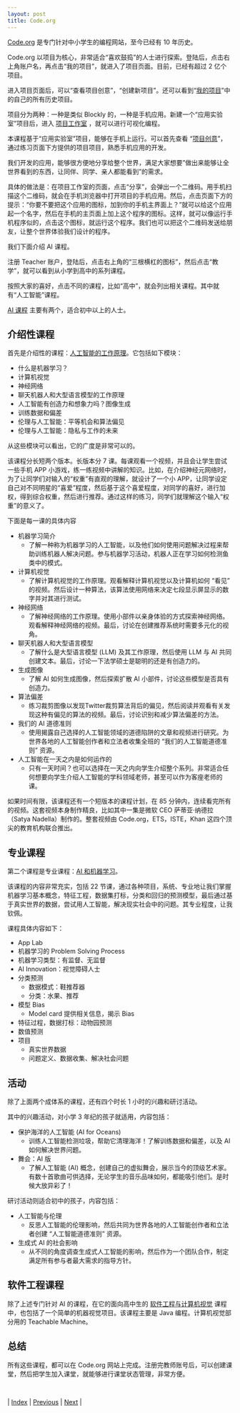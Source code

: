 ```yaml
---
layout: post
title: Code.org
---
```


[Code.org](https://code.org/) 是专门针对中小学生的编程网站，至今已经有 10 年历史。

Code.org 以项目为核心，非常适合“喜欢鼓捣”的人士进行探索。登陆后，点击右上角账户名，再点击“我的项目”，就进入了项目页面。目前，已经有超过 2 亿个项目。

进入项目页面后，可以“查看项目创意”，“创建新项目”。还可以看到“[我的项目](https://studio.code.org/projects)”中的自己的所有历史项目。

项目分为两种：一种是类似 Blockly 的，一种是手机应用。新建一个“应用实验室”项目后，进入 [项目工作室](https://studio.code.org/home) ，就可以进行可视化编程。

本课程基于“应用实验室”项目，能够在手机上运行。可以首先查看 “[项目创意](https://code.org/project-ideas)”，通过练习页面下方提供的项目项目，熟悉手机应用的开发。

我们开发的应用，能够很方便地分享给整个世界，满足大家想要”做出来能够让全世界看到的东西，让同伴、同学、亲人都能看到”的需求。

具体的做法是：在项目工作室的页面，点击“分享”，会弹出一个二维码。用手机扫描这个二维码，就会在手机浏览器中打开项目的手机应用。然后，点击页面下方的提示：“你要不要把这个应用的图标，加到你的手机主界面上？”就可以给这个应用起一个名字，然后在手机的主页面上加上这个程序的图标。这样，就可以像运行手机程序似的，点击这个图标，就运行这个程序。我们也可以把这个二维码发送给朋友，让整个世界体验我们设计的程序。

我们下面介绍 AI 课程。

注册 Teacher 账户，登陆后，点击右上角的“三根横杠的图标”，然后点击“教学”，就可以看到从小学到高中的系列课程。

按照大家的喜好，点击不同的课程，比如“高中”，就会列出相关课程。其中就有“人工智能”课程。

[AI 课程](https://code.org/ai) 主要有两个，适合初中以上的人士。

## 介绍性课程

首先是介绍性的课程：[人工智能的工作原理](https://code.org/ai/how-ai-works)。它包括如下模块：
- 什么是机器学习？
- 计算机视觉
- 神经网络
- 聊天机器人和大型语言模型的工作原理
- 人工智能有创造力和想象力吗？图像生成
- 训练数据和偏差
- 伦理与人工智能：平等机会和算法偏见
- 伦理与人工智能：隐私与工作的未来

从这些模块可以看出，它的广度是非常可以的。

该课程分长短两个版本。长版本分 7 课。每课观看一个视频，并且会让学生尝试一些手机 APP 小游戏，练一练视频中讲解的知识。比如，在介绍神经元网络时，为了让同学们对输入的“权重”有直观的理解，就设计了一个小 APP，让同学设定自己对不同明星的“喜爱”程度，然后基于这个喜爱程度，对同学的喜好，进行加权，得到综合权重，然后进行推荐。通过这样的练习，同学们就理解这个输入“权重”的意义了。

下面是每一课的具体内容

- 机器学习简介
    - 了解一种称为机器学习的人工智能，以及他们如何使用问题解决过程来帮助训练机器人解决问题。参与机器学习活动，机器人正在学习如何检测鱼类中的模式。
- 计算机视觉
    - 了解计算机视觉的工作原理。观看解释计算机视觉以及计算机如何 “看见” 的视频。然后设计一种算法，该算法使用网络来决定七段显示屏显示的数字并对其进行测试。
- 神经网络
    - 了解神经网络的工作原理。使用小部件以亲身体验的方式探索神经网络。观看解释神经网络的视频。最后，讨论在创建推荐系统时需要多元化的视角。
- 聊天机器人和大型语言模型
    - 了解什么是大型语言模型 (LLM) 及其工作原理，然后使用 LLM 与 AI 共同创建文本。最后，讨论一下法学硕士是聪明的还是有创造力的。
- 生成图像
    - 了解 AI 如何生成图像，然后探索扩散 AI 小部件，讨论这些模型是否具有创造力。
- 算法偏差
    - 练习裁剪图像以发现Twitter裁剪算法背后的偏见，然后阅读并观看有关发现这种有偏见的算法的视频。最后，讨论识别和减少算法偏差的方法。
- 我们的 AI 道德准则
    - 使用揭露自己选择的人工智能领域的道德陷阱的文章和视频进行研究。为世界各地的人工智能创作者和立法者收集全班的 “我们的人工智能道德准则” 资源。
- 人工智能在一天之内是如何运作的
    - 只有一天时间？也可以选择在一天之内向学生介绍整个系列。非常适合任何想要向学生介绍人工智能的学科领域老师，甚至可以作为客座老师的课。

如果时间有限，该课程还有一个短版本的课程计划，在 85 分钟内，连续看完所有的视频。这套视频本身制作精良，比如其中一集是微软 CEO 萨蒂亚·纳德拉（Satya Nadella）制作的。整套视频由 Code.org，ETS，ISTE，Khan 这四个顶尖的教育机构联合推出。

## 专业课程

第二个课程是专业课程：[AI 和机器学习](https://studio.code.org/s/aiml)。

该课程的内容非常充实，包括 22 节课，通过各种项目，系统、专业地让我们掌握机器学习基本概念，特征工程，数据集打标，分类和回归的预测模型，最后通过基于真实世界的数据，尝试用人工智能，解决现实社会中的问题。其专业程度，让我钦佩。

课程具体内容如下：
- App Lab
- 机器学习的 Problem Solving Process
- 机器学习类型：有监督、无监督
- AI Innovation：视觉障碍人士
- 分类预测
    - 数据模式：鞋推荐器
    - 分类：水果、推荐
- 模型 Bias
  - Model card 提供相关信息，揭示 Bias
- 特征过程，数据打标：动物园预测
- 数值预测
- 项目
    - 真实世界数据
    - 问题定义、数据收集、解决社会问题

## 活动

除了上面两个成体系的课程，还有四个时长 1 小时的兴趣和研讨活动。

其中的兴趣活动，对小学 3 年纪的孩子就适用，内容包括：

- 保护海洋的人工智能 (AI for Oceans)
    - 训练人工智能检测垃圾，帮助它清理海洋！了解训练数据和偏差，以及 AI 如何解决世界问题。
- 舞会：AI 版
    - 了解人工智能 (AI) 概念，创建自己的虚拟舞会，展示当今的顶级艺术家。有数十首歌曲可供选择，无论学生的音乐品味如何，都能吸引他们。是时候大放异彩了！

研讨活动则适合初中的孩子，内容包括：
- 人工智能与伦理
    - 反思人工智能的伦理影响，然后共同为世界各地的人工智能创作者和立法者创建 “人工智能道德准则” 资源。
- 生成式 AI 的社会影响
    - 从不同的角度调查生成式人工智能的影响，然后作为一个团队合作，制定满足所有参与者最大需求的指导方针。

## 软件工程课程

除了上述专门针对 AI 的课程，在它的面向高中生的 [软件工程与计算机视觉](https://code.org/curriculum/computer-vision) 课程中，也包括了一个简单的机器视觉项目。该课程主要是 Java 编程。计算机视觉部分用的 Teachable Machine。

## 总结

所有这些课程，都可以在 Code.org 网站上完成。注册完教师账号后，可以创建课堂，然后把学生加入课堂，就能够进行课堂状态管理，非常方便。

<br/>

| [Index](./) | [Previous](5-blockly) | [Next](9-iste) |
